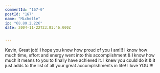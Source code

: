 ```yaml
---
commentId: "167-0"
postId: "167"
name: "Michelle"
ip: "68.80.2.226"
date: 2004-11-22T23:01:46.000Z


---
```

<p>Kevin, Great job!  I hope you know how proud of you I am!!!  I know how much time, effort and energy went into this accomplishment & I know how much it means to you to finally have achieved it.  I knew you could do it &  it just adds to the list of all your great accomplishments in life!  I love YOU!!!!</p>